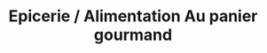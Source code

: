 ---
title: "Epicerie / Alimentation Au panier gourmand"
url: /priziac/epicerie-alimentation-au-panier-gourmand/
shop: Lebensmittel
---